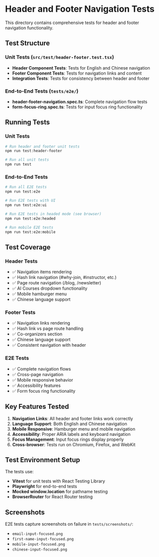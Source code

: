 # Header and Footer Navigation Tests

This directory contains comprehensive tests for header and footer navigation functionality.

## Test Structure

### Unit Tests (`src/test/header-footer.test.tsx`)
- **Header Component Tests**: Tests for English and Chinese navigation
- **Footer Component Tests**: Tests for navigation links and content
- **Integration Tests**: Tests for consistency between header and footer

### End-to-End Tests (`tests/e2e/`)
- **header-footer-navigation.spec.ts**: Complete navigation flow tests
- **form-focus-ring.spec.ts**: Tests for input focus ring functionality

## Running Tests

### Unit Tests
```bash
# Run header and footer unit tests
npm run test:header-footer

# Run all unit tests
npm run test
```

### End-to-End Tests
```bash
# Run all E2E tests
npm run test:e2e

# Run E2E tests with UI
npm run test:e2e:ui

# Run E2E tests in headed mode (see browser)
npm run test:e2e:headed

# Run mobile E2E tests
npm run test:e2e:mobile
```

## Test Coverage

### Header Tests
- ✅ Navigation items rendering
- ✅ Hash link navigation (#why-join, #instructor, etc.)
- ✅ Page route navigation (/blog, /newsletter)
- ✅ AI Courses dropdown functionality
- ✅ Mobile hamburger menu
- ✅ Chinese language support

### Footer Tests
- ✅ Navigation links rendering
- ✅ Hash link vs page route handling
- ✅ Co-organizers section
- ✅ Chinese language support
- ✅ Consistent navigation with header

### E2E Tests
- ✅ Complete navigation flows
- ✅ Cross-page navigation
- ✅ Mobile responsive behavior
- ✅ Accessibility features
- ✅ Form focus ring functionality

## Key Features Tested

1. **Navigation Links**: All header and footer links work correctly
2. **Language Support**: Both English and Chinese navigation
3. **Mobile Responsive**: Hamburger menu and mobile navigation
4. **Accessibility**: Proper ARIA labels and keyboard navigation
5. **Focus Management**: Input focus rings display properly
6. **Cross-browser**: Tests run on Chromium, Firefox, and WebKit

## Test Environment Setup

The tests use:
- **Vitest** for unit tests with React Testing Library
- **Playwright** for end-to-end tests
- **Mocked window.location** for pathname testing
- **BrowserRouter** for React Router testing

## Screenshots

E2E tests capture screenshots on failure in `tests/screenshots/`:
- `email-input-focused.png`
- `first-name-input-focused.png`
- `mobile-input-focused.png`
- `chinese-input-focused.png`
